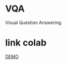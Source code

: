 # VQA
Visual Question Answering

# link colab
[DEMO](https://colab.research.google.com/drive/1RjWljGWOvA46dm-9TTE5YCRKiwxtX36c?usp=sharing)